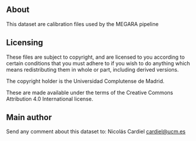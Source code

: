 ## About ##
This dataset are calibration files used by the MEGARA pipeline

## Licensing ##

These files are subject to copyright, and are licensed to you according to certain conditions that you must adhere 
to if you wish to do anything which means redistributing them in whole or part, including derived versions.

The copyright holder is the Universidad Complutense de Madrid.

These are made available under the terms of the Creative Commons Attribution 4.0 International license.

## Main author ##

Send any comment about this dataset to:
        Nicolás Cardiel <cardiel@ucm.es>
